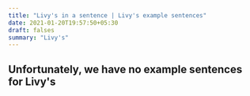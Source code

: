 ```yaml
---
title: "Livy's in a sentence | Livy's example sentences"
date: 2021-01-20T19:57:50+05:30
draft: falses
summary: "Livy's"
---
```

## Unfortunately, we have no example sentences for Livy's                 
